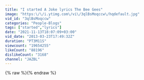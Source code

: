 ```yaml
---
title: "I started A Joke lyrics The Bee Gees"
image: "https:\/\/i.ytimg.com\/vi\/3qlBsMoqccw\/hqdefault.jpg"
vid_id: "3qlBsMoqccw"
categories: "People-Blogs"
tags: ["started","lyrics"]
date: "2021-11-13T18:07:09+03:00"
vid_date: "2013-03-23T17:49:32Z"
duration: "PT3M11S"
viewcount: "19654255"
likeCount: "88196"
dislikeCount: "3168"
channel: "JAZBL"
---
```

{% raw %}{% endraw %}
